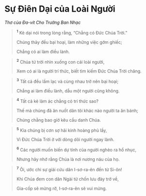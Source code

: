 # Sự Ðiên Dại của Loài Người
*Thơ của Ða-vít Cho Trưởng Ban Nhạc*

> <sup><b>1</b></sup> Kẻ dại nói trong lòng rằng, “Chẳng có Ðức Chúa Trời.”
> 
> Chúng thảy đều bại hoại, làm những việc gớm ghiếc;
> 
> Chẳng có ai làm điều lành.
>


> <sup><b>2</b></sup> Chúa từ trời nhìn xuống con cái loài người,
> 
> Xem có ai là người trí thức, biết tìm kiếm Ðức Chúa Trời chăng.
>


> <sup><b>3</b></sup> Tất cả đều lầm lạc và cùng nhau trở nên bại hoại;
> 
> Chẳng ai làm điều lành, dẫu một người cũng không.
>


> <sup><b>4</b></sup> Tất cả kẻ làm ác chẳng có tri thức sao?
> 
> Thế mà chúng đã ăn nuốt dân tôi khác nào người ta ăn bánh;
> 
> Chúng chẳng bao giờ kêu cầu danh Chúa.
>


> <sup><b>5</b></sup> Kìa chúng bị cơn sợ hãi kinh hoàng phủ lấy,
> 
> Vì Ðức Chúa Trời ở với dòng dõi người ngay lành.
> 
> <sup><b>6</b></sup> Các người muốn biến dự tính của người nghèo ra hổ nhục,
> 
> Nhưng hãy nhớ rằng Chúa là nơi nương náu của họ.
>


> <sup><b>7</b></sup> Ôi, ước chi sự giải cứu dân I-sơ-ra-ên đến từ Si-ôn!
> 
> Khi Chúa đem con dân Ngài từ chốn lưu đày trở về,
> 
> Gia-cốp sẽ mừng rỡ, I-sơ-ra-ên sẽ vui mừng.
>

